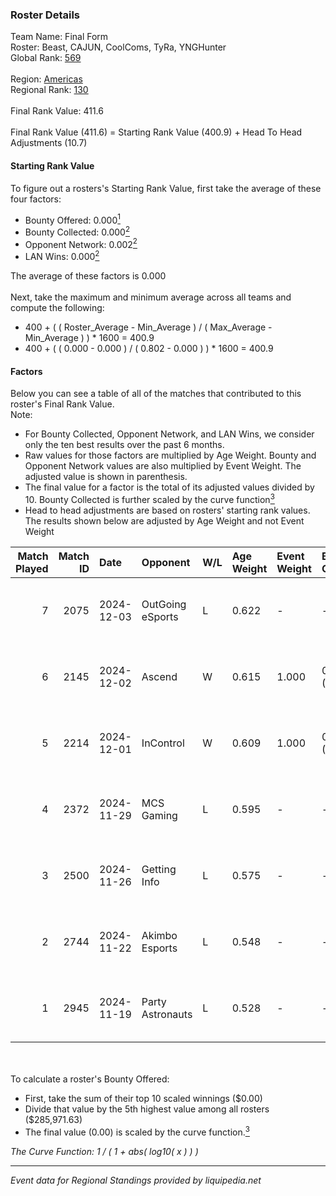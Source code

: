 ### Roster Details<br />
Team Name: Final Form<br />
Roster: Beast, CAJUN, CoolComs, TyRa, YNGHunter<br />
Global Rank: [569](../../standings_global_2025_02_28.md)<br />
<br />
Region: [Americas]( ../../standings_americas_2025_02_28.md)<br />
Regional Rank: [130]( ../../standings_americas_2025_02_28.md)<br />
<br />
Final Rank Value:  411.6<br />
<br />
Final Rank Value (411.6) = Starting Rank Value (400.9) + Head To Head Adjustments (10.7)<br />

#### Starting Rank Value<br />
To figure out a rosters's Starting Rank Value, first take the average of these four factors:<br />
- Bounty Offered: 0.000[<sup>1</sup>](#table2)
- Bounty Collected: 0.000[<sup>2</sup>](#table1)
- Opponent Network: 0.002[<sup>2</sup>](#table1)
- LAN Wins: 0.000[<sup>2</sup>](#table1)

The average of these factors is 0.000<br />
<br />
Next, take the maximum and minimum average across all teams and compute the following:<br />
- 400 + ( ( Roster_Average - Min_Average ) / ( Max_Average - Min_Average ) ) * 1600 = 400.9
- 400 + ( ( 0.000 - 0.000 ) / ( 0.802 - 0.000 ) ) * 1600 = 400.9


#### Factors<br />
Below you can see a table of all of the matches that contributed to this roster's Final Rank Value.<br />
Note:<br />

- For Bounty Collected, Opponent Network, and LAN Wins, we consider only the ten best results over the past 6 months.
- Raw values for those factors are multiplied by Age Weight. Bounty and Opponent Network values are also multiplied by Event Weight. The adjusted value is shown in parenthesis.
- The final value for a factor is the total of its adjusted values divided by 10. Bounty Collected is further scaled by the curve function[<sup>3</sup>](#curveFunction)
- Head to head adjustments are based on rosters' starting rank values. The results shown below are adjusted by Age Weight and not Event Weight
<span id="table1"></span><br />


| Match Played | Match ID | Date       | Opponent         | W/L | Age Weight | Event Weight | Bounty Collected | Opponent Network | LAN Wins  | H2H Adj. | Roster                                  |
| -: | -: | :- | :- | :- | :- | :- | :- | :- | :- | -: | :- |
|            7 |     2075 | 2024-12-03 | OutGoing eSports | L   | 0.622      | -            | -                | -                | -         |    -3.69 | Beast, CAJUN, CoolComs, TyRa, YNGHunter |
|            6 |     2145 | 2024-12-02 | Ascend           | W   | 0.615      | 1.000        | 0.000 (0.000)    | 0.030 (0.019)    | 0 (0.000) |    11.73 | Beast, CAJUN, CoolComs, TyRa, YNGHunter |
|            5 |     2214 | 2024-12-01 | InControl        | W   | 0.609      | 1.000        | 0.000 (0.000)    | 0.000 (0.000)    | 0 (0.000) |     9.35 | Beast, CAJUN, CoolComs, TyRa, YNGHunter |
|            4 |     2372 | 2024-11-29 | MCS Gaming       | L   | 0.595      | -            | -                | -                | -         |    -3.27 | Beast, CAJUN, CoolComs, TyRa, YNGHunter |
|            3 |     2500 | 2024-11-26 | Getting Info     | L   | 0.575      | -            | -                | -                | -         |    -0.63 | Beast, CAJUN, CoolComs, TyRa, YNGHunter |
|            2 |     2744 | 2024-11-22 | Akimbo Esports   | L   | 0.548      | -            | -                | -                | -         |    -2.12 | Beast, CAJUN, CoolComs, TyRa, YNGHunter |
|            1 |     2945 | 2024-11-19 | Party Astronauts | L   | 0.528      | -            | -                | -                | -         |    -0.66 | Beast, CAJUN, CoolComs, TyRa, YNGHunter |

<br />
<span id="table2"></span><br />
To calculate a roster's Bounty Offered:<br />

- First, take the sum of their top 10 scaled winnings ($0.00)
- Divide that value by the 5th highest value among all rosters ($285,971.63)
- The final value (0.00) is scaled by the curve function.[<sup>3</sup>](#curveFunction)

<span id="curveFunction"></span>_The Curve Function: 1 / ( 1 + abs( log10( x ) ) )_<br />

---
_Event data for Regional Standings provided by liquipedia.net_<br />
